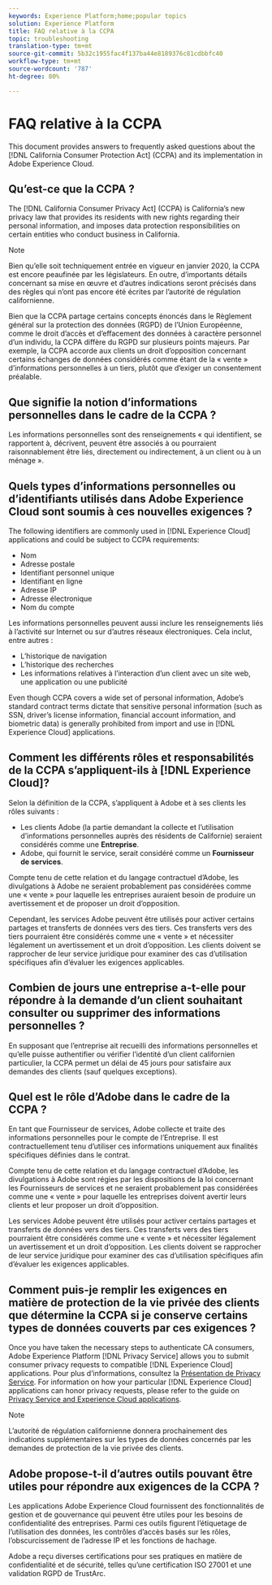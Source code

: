 ```yaml
---
keywords: Experience Platform;home;popular topics
solution: Experience Platform
title: FAQ relative à la CCPA
topic: troubleshooting
translation-type: tm+mt
source-git-commit: 5b32c1955fac4f137ba44e8189376c81cdbbfc40
workflow-type: tm+mt
source-wordcount: '787'
ht-degree: 80%

---
```



# FAQ relative à la CCPA

This document provides answers to frequently asked questions about the [!DNL California Consumer Protection Act] (CCPA) and its implementation in Adobe Experience Cloud.

## Qu’est-ce que la CCPA ?

The [!DNL California Consumer Privacy Act] (CCPA) is California’s new privacy law that provides its residents with new rights regarding their personal information, and imposes data protection responsibilities on certain entities who conduct business in California.

>[!NOTE]
>
>Bien qu’elle soit techniquement entrée en vigueur en janvier 2020, la CCPA est encore peaufinée par les législateurs. En outre, d’importants détails concernant sa mise en œuvre et d’autres indications seront précisés dans des règles qui n’ont pas encore été écrites par l’autorité de régulation californienne.

Bien que la CCPA partage certains concepts énoncés dans le Règlement général sur la protection des données (RGPD) de l’Union Européenne, comme le droit d’accès et d’effacement des données à caractère personnel d’un individu, la CCPA diffère du RGPD sur plusieurs points majeurs. Par exemple, la CCPA accorde aux clients un droit d’opposition concernant certains échanges de données considérés comme étant de la « vente » d’informations personnelles à un tiers, plutôt que d’exiger un consentement préalable.

## Que signifie la notion d’informations personnelles dans le cadre de la CCPA ?

Les informations personnelles sont des renseignements « qui identifient, se rapportent à, décrivent, peuvent être associés à ou pourraient raisonnablement être liés, directement ou indirectement, à un client ou à un ménage ».

## Quels types d’informations personnelles ou d’identifiants utilisés dans Adobe Experience Cloud sont soumis à ces nouvelles exigences ?

The following identifiers are commonly used in [!DNL Experience Cloud] applications and could be subject to CCPA requirements:

- Nom
- Adresse postale
- Identifiant personnel unique
- Identifiant en ligne
- Adresse IP
- Adresse électronique
- Nom du compte

Les informations personnelles peuvent aussi inclure les renseignements liés à l’activité sur Internet ou sur d’autres réseaux électroniques. Cela inclut, entre autres :

- L’historique de navigation
- L’historique des recherches
- Les informations relatives à l’interaction d’un client avec un site web, une application ou une publicité

Even though CCPA covers a wide set of personal information, Adobe’s standard contract terms dictate that sensitive personal information (such as SSN, driver’s license information, financial account information, and biometric data) is generally prohibited from import and use in [!DNL Experience Cloud] applications.

## Comment les différents rôles et responsabilités de la CCPA s’appliquent-ils à [!DNL Experience Cloud]?

Selon la définition de la CCPA, s’appliquent à Adobe et à ses clients les rôles suivants :

- Les clients Adobe (la partie demandant la collecte et l’utilisation d’informations personnelles auprès des résidents de Californie) seraient considérés comme une **Entreprise**.
- Adobe, qui fournit le service, serait considéré comme un **Fournisseur de services**.

Compte tenu de cette relation et du langage contractuel d’Adobe, les divulgations à Adobe ne seraient probablement pas considérées comme une « vente » pour laquelle les entreprises auraient besoin de produire un avertissement et de proposer un droit d’opposition.

Cependant, les services Adobe peuvent être utilisés pour activer certains partages et transferts de données vers des tiers. Ces transferts vers des tiers pourraient être considérés comme une « vente » et nécessiter légalement un avertissement et un droit d’opposition.  Les clients doivent se rapprocher de leur service juridique pour examiner des cas d’utilisation spécifiques afin d’évaluer les exigences applicables.

## Combien de jours une entreprise a-t-elle pour répondre à la demande d’un client souhaitant consulter ou supprimer des informations personnelles ?

En supposant que l’entreprise ait recueilli des informations personnelles et qu’elle puisse authentifier ou vérifier l’identité d’un client californien particulier, la CCPA permet un délai de 45 jours pour satisfaire aux demandes des clients (sauf quelques exceptions).

## Quel est le rôle d’Adobe dans le cadre de la CCPA ?

En tant que Fournisseur de services, Adobe collecte et traite des informations personnelles pour le compte de l’Entreprise. Il est contractuellement tenu d’utiliser ces informations uniquement aux finalités spécifiques définies dans le contrat.

Compte tenu de cette relation et du langage contractuel d’Adobe, les divulgations à Adobe sont régies par les dispositions de la loi concernant les Fournisseurs de services et ne seraient probablement pas considérées comme une « vente » pour laquelle les entreprises doivent avertir leurs clients et leur proposer un droit d’opposition.

Les services Adobe peuvent être utilisés pour activer certains partages et transferts de données vers des tiers. Ces transferts vers des tiers pourraient être considérés comme une « vente » et nécessiter légalement un avertissement et un droit d’opposition.  Les clients doivent se rapprocher de leur service juridique pour examiner des cas d’utilisation spécifiques afin d’évaluer les exigences applicables.

## Comment puis-je remplir les exigences en matière de protection de la vie privée des clients que détermine la CCPA si je conserve certains types de données couverts par ces exigences ?

Once you have taken the necessary steps to authenticate CA consumers, Adobe Experience Platform [!DNL Privacy Service] allows you to submit consumer privacy requests to compatible [!DNL Experience Cloud] applications. Pour plus d’informations, consultez la [Présentation de Privacy Service](../home.md). For information on how your particular [!DNL Experience Cloud] applications can honor privacy requests, please refer to the guide on [Privacy Service and Experience Cloud applications](../experience-cloud-apps.md).

>[!NOTE]
>
>L’autorité de régulation californienne donnera prochainement des indications supplémentaires sur les types de données concernés par les demandes de protection de la vie privée des clients.

## Adobe propose-t-il d’autres outils pouvant être utiles pour répondre aux exigences de la CCPA ?

Les applications Adobe Experience Cloud fournissent des fonctionnalités de gestion et de gouvernance qui peuvent être utiles pour les besoins de confidentialité des entreprises. Parmi ces outils figurent l’étiquetage de l’utilisation des données, les contrôles d’accès basés sur les rôles, l’obscurcissement de l’adresse IP et les fonctions de hachage.

Adobe a reçu diverses certifications pour ses pratiques en matière de confidentialité et de sécurité, telles qu’une certification ISO 27001 et une validation RGPD de TrustArc.